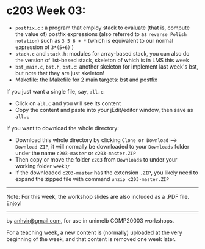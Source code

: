  c203 Week 03:
=======
  * `postfix.c` : a program that employ stack to evaluate (that is, compute the value of) postfix expressions (also referred to as `reverse Polish notation`) such as `3 5 6 + *`   (which is equivalent to our normal expression of `3*(5+6)` )   
  * `stack.c` and `stack.h`: modules for array-based stack, you can also do the version of list-based stack, skeleton of which is in LMS this week 
  * `bst_main.c`, `bst.h`, `bst.c`: another skeleton for implement last week's bst, but note that they are just skeleton! 
  * Makefile: the Makefile for 2 main targets: bst and postfix


If you just want a single file, say, `all.c`:
  * Click on `all.c` and you will see its content 
  * Copy the content and paste into your jEdit/editor window, then save as `all.c`

If you want to download the whole directory:
  * Download this whole directory by clicking `Clone or Download` --> `Download ZIP`, it will normally be downloaded to your `Downloads` folder under the name `c203-master` or `c203-master.ZIP`
  * Then copy or move the folder `c203` from `Downloads` to under your working folder `week3/`
  * If the downloaded `c203-master` has the extension `.ZIP`, you likely need to expand the zipped file with command `unzip c203-master.ZIP`
 
-------------------------------------------------------------

Note: For this week, the workshop slides are also included as a .PDF file. Enjoy! 

-------------------------------------------------------------
by anhvir@gmail.com, for use in unimelb COMP20003 workshops.

For a teaching week, a new content is (normally) uploaded at the very beginning of the week, and that content is removed one week later.

